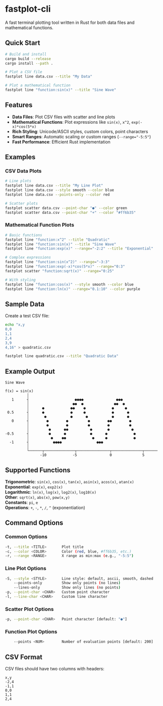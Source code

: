 # fastplot-cli

A fast terminal plotting tool written in Rust for both data files and mathematical functions.

## Quick Start

```bash
# Build and install
cargo build --release
cargo install --path .

# Plot a CSV file
fastplot line data.csv --title "My Data"

# Plot a mathematical function  
fastplot line "function:sin(x)" --title "Sine Wave"
```

## Features

- **Data Files**: Plot CSV files with scatter and line plots
- **Mathematical Functions**: Plot expressions like `sin(x)`, `x^2`, `exp(-x)*cos(5*x)`
- **Rich Styling**: Unicode/ASCII styles, custom colors, point characters
- **Smart Ranges**: Automatic scaling or custom ranges (`--range="-5:5"`)
- **Fast Performance**: Efficient Rust implementation

## Examples

### CSV Data Plots
```bash
# Line plots
fastplot line data.csv --title "My Line Plot"
fastplot line data.csv --style smooth --color blue
fastplot line data.csv --points-only --color red

# Scatter plots
fastplot scatter data.csv --point-char "●" --color green
fastplot scatter data.csv --point-char "+" --color "#ff6b35"
```

### Mathematical Function Plots
```bash
# Basic functions
fastplot line "function:x^2" --title "Quadratic"
fastplot line "function:sin(x)" --title "Sine Wave"
fastplot line "function:exp(x)" --range="-2:2" --title "Exponential"

# Complex expressions
fastplot line "function:sin(x^2)" --range="-3:3"
fastplot line "function:exp(-x)*cos(5*x)" --range="0:3"
fastplot scatter "function:sqrt(x)" --range="0:25"

# With styling
fastplot line "function:cos(x)" --style smooth --color blue
fastplot line "function:ln(x)" --range="0.1:10" --color purple
```

## Sample Data

Create a test CSV file:
```bash
echo "x,y
0,0
1,1
2,4
3,9
4,16" > quadratic.csv

fastplot line quadratic.csv --title "Quadratic Data"
```

## Example Output

```
Sine Wave

f(x) = sin(x)
          │
   1      ┤                     ●●●●               ●●●
          │                    ●●  ●              ●●  ●
          │      ●            ●●    ●            ●     ●
 0.5      ┤      ●            ●     ●            ●      ●
          │       ●           ●      ●           ●      ●
   0      ┤        ●        ●         ●        ●●        ●
          │        ●        ●         ●        ●         ●
          │         ●      ●●          ●       ●          ●
-0.5      ┤         ●      ●           ●      ●            ●
          │          ●    ●●            ●     ●            ●
  -1      ┤           ●●●●                ●●●               
          │
          └──────┬──────────────┬───────────────┬──────────────┬──────
                -10            -5               0              5
```

## Supported Functions

**Trigonometric**: `sin(x)`, `cos(x)`, `tan(x)`, `asin(x)`, `acos(x)`, `atan(x)`  
**Exponential**: `exp(x)`, `exp2(x)`  
**Logarithmic**: `ln(x)`, `log(x)`, `log2(x)`, `log10(x)`  
**Other**: `sqrt(x)`, `abs(x)`, `pow(x,y)`  
**Constants**: `pi`, `e`  
**Operations**: `+`, `-`, `*`, `/`, `^` (exponentiation)

## Command Options

### Common Options
```bash
-t, --title <TITLE>       Plot title
-c, --color <COLOR>       Color (red, blue, #ff6b35, etc.)
-r, --range <RANGE>       X range as min:max (e.g., "-5:5")
```

### Line Plot Options
```bash
-S, --style <STYLE>       Line style: default, ascii, smooth, dashed
    --points-only         Show only points (no lines)
    --lines-only          Show only lines (no points)
-p, --point-char <CHAR>   Custom point character
-l, --line-char <CHAR>    Custom line character
```

### Scatter Plot Options
```bash
-p, --point-char <CHAR>   Point character [default: "●"]
```

### Function Plot Options  
```bash
    --points <NUM>        Number of evaluation points [default: 200]
```

## CSV Format

CSV files should have two columns with headers:
```csv
x,y
-2,4
-1,1
0,0
1,1
2,4
```